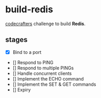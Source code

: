 # build-redis

[codecrafters](https://app.codecrafters.io/courses) challenge to build **Redis**.

## stages
- [x] Bind to a port
- [] Respond to PING
- [] Respond to multiple PINGs
- [] Handle concurrent clients
- [] Implement the ECHO command
- [] Implement the SET & GET commands
- [] Expiry